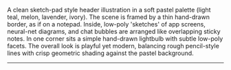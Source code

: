 A clean sketch-pad style header illustration in a soft pastel palette (light teal, melon, lavender, ivory). The scene is framed by a thin hand-drawn border, as if on a notepad. Inside, low-poly 'sketches' of app screens, neural-net diagrams, and chat bubbles are arranged like overlapping sticky notes. In one corner sits a simple hand-drawn lightbulb with subtle low-poly facets. The overall look is playful yet modern, balancing rough pencil-style lines with crisp geometric shading against the pastel background.

---
